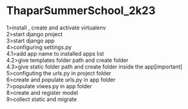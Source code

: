 # ThaparSummerSchool_2k23

1>install , create and activate virtualenv<br>
2>start django project<br>
3>start django app<br>
4>configuring settings.py<br>
  4.1>add app name to installed apps list<br>
  4.2>give templates folder path and create folder<br>
  4.3>give static folder path and create folder inside the app[important]<br>
5>configuting the urls.py in project folder<br>
6>create and populate urls.py in app folder<br>
7>populate viwes.py in app folder<br>
8>create and register model <br>
9>collect static and migrate<br>
